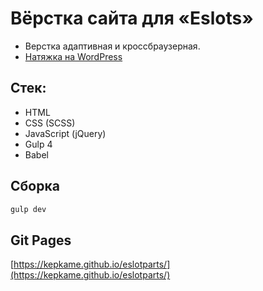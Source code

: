 # Вёрстка сайта для «Eslots»

- Верстка адаптивная и кроссбраузерная.
- [Натяжка на WordPress](https://eslotparts.com/)

## Стек:

- HTML
- CSS (SCSS)
- JavaScript (jQuery)
- Gulp 4
- Babel

## Сборка

```bash
gulp dev
```

## Git Pages

[https://kepkame.github.io/eslotparts/](https://kepkame.github.io/eslotparts/)
